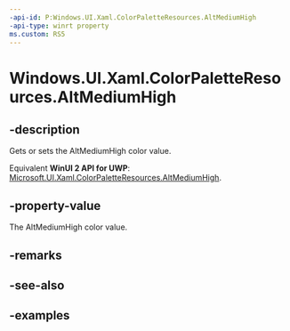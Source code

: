 ```yaml
---
-api-id: P:Windows.UI.Xaml.ColorPaletteResources.AltMediumHigh
-api-type: winrt property
ms.custom: RS5
---
```


<!-- Property syntax.
public IReference<Color> AltMediumHigh { get;  set; }
-->

# Windows.UI.Xaml.ColorPaletteResources.AltMediumHigh

## -description

Gets or sets the AltMediumHigh color value.

Equivalent **WinUI 2 API for UWP**: [Microsoft.UI.Xaml.ColorPaletteResources.AltMediumHigh](/windows/winui/api/microsoft.ui.xaml.colorpaletteresources.altmediumhigh).

## -property-value

The AltMediumHigh color value.

## -remarks

## -see-also

## -examples

